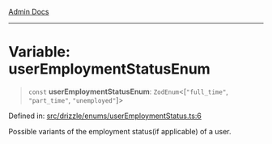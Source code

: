 [Admin Docs](/)

***

# Variable: userEmploymentStatusEnum

> `const` **userEmploymentStatusEnum**: `ZodEnum`\<\[`"full_time"`, `"part_time"`, `"unemployed"`\]\>

Defined in: [src/drizzle/enums/userEmploymentStatus.ts:6](https://github.com/syedali237/talawa-api/blob/8c6154f4daaa502448d207545feda14b4d146e99/src/drizzle/enums/userEmploymentStatus.ts#L6)

Possible variants of the employment status(if applicable) of a user.
